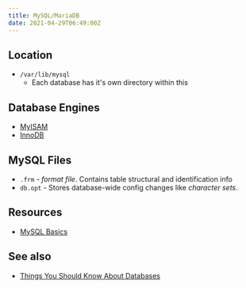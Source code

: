 ```yaml
---
title: MySQL/MariaDB
date: 2021-04-29T06:49:00Z
---
```


## Location

* `/var/lib/mysql`
	+ Each database has it's own directory within this

## Database Engines

* [MyISAM](20210429065114-myisam.md)
* [InnoDB](20210429065247-innodb.md)

## MySQL Files

* `.frm` - _format file_. Contains table structural and identification info
* `db.opt` - Stores database-wide config changes like _character sets_.

## Resources

+ [MySQL Basics](20210123084526-mysql-basics.md)

## See also

* [Things You Should Know About Databases](https://architecturenotes.co/things-you-should-know-about-databases/)